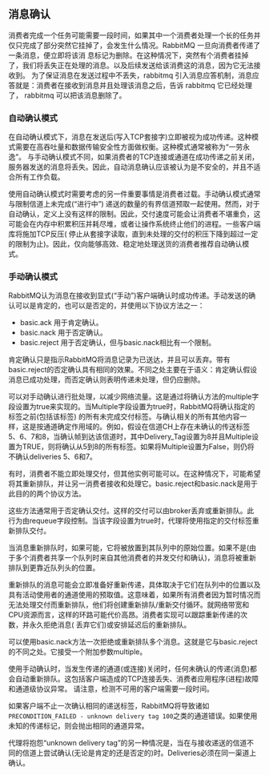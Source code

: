 ## 消息确认

消费者完成一个任务可能需要一段时间，如果其中一个消费者处理一个长的任务并仅只完成了部分突然它挂掉了，会发生什么情况。RabbitMQ 一旦向消费者传递了 一条消息，便立即将该消
息标记为删除。在这种情况下，突然有个消费者挂掉了，我们将丢失正在处理的消息。以及后续发送给该消费这的消息，因为它无法接收到。 为了保证消息在发送过程中不丢失，rabbitmq
引入消息应答机制，消息应答就是：消费者在接收到消息并且处理该消息之后，告诉 rabbitmq 它已经处理了， rabbitmq 可以把该消息删除了。

### 自动确认模式

在自动确认模式下，消息在发送后(写入TCP套接字)立即被视为成功传递。这种模式需要在高吞吐量和数据传输安全性方面做权衡。这种模式通常被称为“一劳永逸”。
与手动确认模式不同，如果消费者的TCP连接或通道在成功传递之前关闭，服务器发送的消息将丢失。因此，自动消息确认应该被认为是不安全的，并且不适合所有工作负载。

使用自动确认模式时需要考虑的另一件重要事情是消费者过载。手动确认模式通常与限制信道上未完成(“进行中”)
递送的数量的有界信道预取一起使用。然而，对于自动确认，定义上没有这样的限制。因此，交付速度可能会让消费者不堪重负，这可能会在内存中积累积压并耗尽堆，或者让操作系统终止他们的进程。一些客户端库将施加TCP反压(
停止从套接字读取，直到未处理的交付的积压下降到超过一定的限制为止)。因此，仅向能够高效、稳定地处理送货的消费者推荐自动确认模式。

### 手动确认模式

RabbitMQ认为消息在接收到显式(“手动”)客户端确认时成功传递。手动发送的确认可以是肯定的，也可以是否定的，并使用以下协议方法之一：

- basic.ack 用于肯定确认。
- basic.nack 用于否定确认。
- basic.reject 用于否定确认，但与basic.nack相比有一个限制。

肯定确认只是指示RabbitMQ将消息记录为已送达，并且可以丢弃。带有basic.reject的否定确认具有相同的效果。不同之处主要在于语义：肯定确认假设消息已成功处理，而否定确认则表明传递未处理，但仍应删除。

可以对手动确认进行批处理，以减少网络流量。这是通过将确认方法的multiple字段设置为true来实现的。当Multiple字段设置为true时，RabbitMQ将确认指定的标签之前(包括该标签)
的所有未完成交付标签。与确认相关的所有其他内容一样，这是按通道确定作用域的。例如，假设在信道CH上存在未确认的传送标签5、6、7和8，当确认帧到达该信道时，其中Delivery_Tag设置为8并且Multiple设置为TRUE，则将确认从5到8的所有标签。如果将Multiple设置为False，则仍将不确认deliveries
5、6和7。

有时，消费者不能立即处理交付，但其他实例可能可以。在这种情况下，可能希望将其重新排队，并让另一消费者接收和处理它。basic.reject和basic.nack是用于此目的的两个协议方法。

这些方法通常用于否定确认交付。这样的交付可以由broker丢弃或重新排队。此行为由requeue字段控制。当该字段设置为true时，代理将使用指定的交付标签重新排队交付。

当消息重新排队时，如果可能，它将被放置到其队列中的原始位置。如果不是(由于多个消费者共享一个队列时来自其他消费者的并发交付和确认)，消息将被重新排队到更靠近队列头的位置。

重新排队的消息可能会立即准备好重新传递，具体取决于它们在队列中的位置以及具有活动使用者的通道使用的预取值。这意味着，如果所有消费者因为暂时情况而无法处理交付而重新排队，他们将创建重新排队/重新交付循环。就网络带宽和CPU资源而言，这样的环路可能代价高昂。消费者实现可以跟踪重新传递的次数，并永久拒绝消息(
丢弃它们)或安排延迟后的重新排队。

可以使用basic.nack方法一次拒绝或重新排队多个消息。这就是它与basic.reject的不同之处。它接受一个附加参数multiple。

使用手动确认时，当发生传递的通道(或连接)关闭时，任何未确认的传递(消息)都会自动重新排队。这包括客户端造成的TCP连接丢失、消费者应用程序(进程)故障和通道级协议异常。 请注意，检测不可用的客户端需要一段时间。

如果客户端不止一次确认相同的递送标签，RabbitMQ将导致诸如`PRECONDITION_FAILED - unknown delivery tag 100`之类的通道错误。如果使用未知的传递标记，则会抛出相同的通道异常。

代理将抱怨“unknown delivery tag”的另一种情况是，当在与接收递送的信道不同的信道上尝试确认(无论是肯定的还是否定的)时。Deliveries必须在同一渠道上确认。















